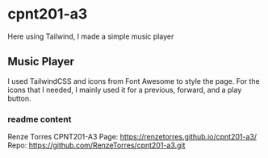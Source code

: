 # cpnt201-a3
Here using Tailwind, I made a simple music player

## Music Player
I used TailwindCSS and icons from Font Awesome to style the page. For the icons that I needed, I mainly used it for a previous, forward, and a play button. 

### readme content
Renze Torres
CPNT201-A3
Page: https://renzetorres.github.io/cpnt201-a3/ 
Repo: https://github.com/RenzeTorres/cpnt201-a3.git